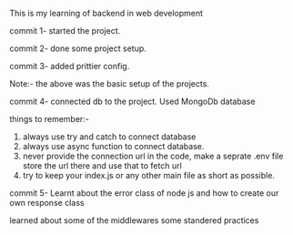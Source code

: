 This is my learning of backend in web development


commit 1-
started the project.

commit 2-
done some project setup.

commit 3-
added prittier config.

Note:- the above was the basic setup of the projects.

commit 4-
connected db to the project. Used MongoDb database

things to remember:-
1. always use try and catch to connect database
2. always use async function to connect database.
3. never provide the connection url in the code, make a seprate .env file store the url there and use that to fetch url
4. try to keep your index.js or any other main file as short as possible. 


commit 5-
Learnt about the error class of node js and how to create our own response class 

learned about some of the middlewares
some standered practices